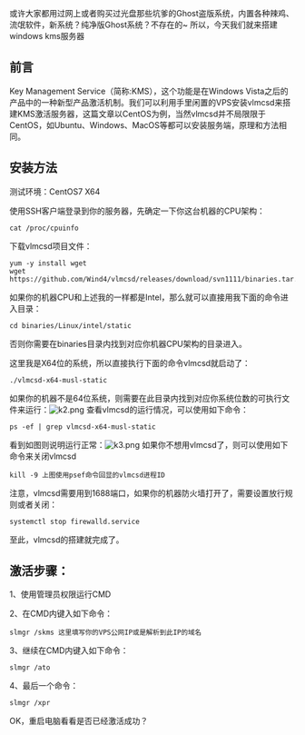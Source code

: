 

或许大家都用过网上或者购买过光盘那些坑爹的Ghost盗版系统，内置各种辣鸡、流氓软件，新系统？纯净版Ghost系统？不存在的~
所以，今天我们就来搭建windows kms服务器

## 前言


Key Management Service（简称:KMS），这个功能是在Windows Vista之后的产品中的一种新型产品激活机制。我们可以利用手里闲置的VPS安装vlmcsd来搭建KMS激活服务器，这篇文章以CentOS为例，当然vlmcsd并不局限限于CentOS，如Ubuntu、Windows、MacOS等都可以安装服务端，原理和方法相同。
## 安装方法 ##
测试环境：CentOS7 X64

使用SSH客户端登录到你的服务器，先确定一下你这台机器的CPU架构：

    cat /proc/cpuinfo

下载vlmcsd项目文件：

    yum -y install wget 
    wget https://github.com/Wind4/vlmcsd/releases/download/svn1111/binaries.tar.gz

如果你的机器CPU和上述我的一样都是Intel，那么就可以直接用我下面的命令进入目录：

    cd binaries/Linux/intel/static

否则你需要在binaries目录内找到对应你机器CPU架构的目录进入。

这里我是X64位的系统，所以直接执行下面的命令vlmcsd就启动了：

    ./vlmcsd-x64-musl-static

如果你的机器不是64位系统，则需要在此目录内找到对应你系统位数的可执行文件来运行：![k2.png][1]
查看vlmcsd的运行情况，可以使用如下命令：

    ps -ef | grep vlmcsd-x64-musl-static

看到如图则说明运行正常：![k3.png][2]
如果你不想用vlmcsd了，则可以使用如下命令来关闭vlmcsd

    kill -9 上图使用psef命令回显的vlmcsd进程ID

注意，vlmcsd需要用到1688端口，如果你的机器防火墙打开了，需要设置放行规则或者关闭：

    systemctl stop firewalld.service

至此，vlmcsd的搭建就完成了。

激活步骤：
-----

1、使用管理员权限运行CMD

2、在CMD内键入如下命令：

    slmgr /skms 这里填写你的VPS公网IP或是解析到此IP的域名

3、继续在CMD内键入如下命令：

    slmgr /ato

4、最后一个命令：

    slmgr /xpr

OK，重启电脑看看是否已经激活成功？

  [1]: https://2890.ltd/usr/uploads/2019/11/1088210533.png
  [2]: https://2890.ltd/usr/uploads/2019/11/3270822545.png
